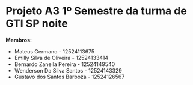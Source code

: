 # Projeto A3 1º Semestre da turma de GTI SP noite
**Membros:**
- Mateus Germano - 12524113675
- Emilly Silva de Oliveira - 12524133414
- Bernardo Zanella Pereira - 12524149540
- Wenderson Da Silva Santos - 12524143329
- Gustavo dos Santos Barboza - 12524126567
